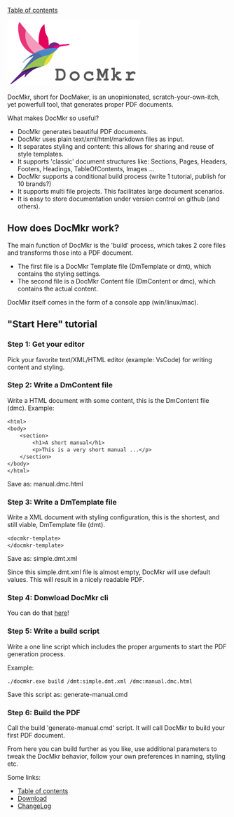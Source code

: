 [Table of contents](toc.md)

<img src="https://github.com/LetsWrappIt/DocMkr/blob/main/images/DocMkr_logo_1280x640.png" width="300" height="150">

DocMkr, short for DocMaker, is an unopinionated, scratch-your-own-itch, yet powerfull tool, that generates proper PDF documents.

What makes DocMkr so useful?
- DocMkr generates beautiful PDF documents.
- DocMkr uses plain text/xml/html/markdown files as input.
- It separates styling and content: this allows for sharing and reuse of style templates.
- It supports 'classic' document structures like: Sections, Pages, Headers, Footers, Headings, TableOfContents, Images ... 
- DocMkr supports a conditional build process (write 1 tutorial, publish for 10 brands?)
- It supports multi file projects. This facilitates large document scenarios.
- It is easy to store documentation under version control on github (and others).


## How does DocMkr work?
The main function of DocMkr is the 'build' process, which takes 2 core files and transforms those into a PDF document.

- The first file is a DocMkr Template file (DmTemplate or dmt), which contains the styling settings.
- The second file is a DocMkr Content file (DmContent or dmc), which contains the actual content.

DocMkr itself comes in the form of a console app (win/linux/mac).

## "Start Here" tutorial

### Step 1: Get your editor
Pick your favorite text/XML/HTML editor (example: VsCode) for writing content and styling. 

### Step 2: Write a DmContent file
Write a HTML document with some content, this is the DmContent file (dmc).
Example:
```
<html>
<body>
    <section>
        <h1>A short manual</h1>
        <p>This is a very short manual ...</p>
    </section>
</body>
</html>
```
Save as: manual.dmc.html


### Step 3: Write a DmTemplate file
Write a XML document with styling configuration, this is the shortest, and still viable, DmTemplate file (dmt).
```
<docmkr-template>
</docmkr-template>
```
Save as: simple.dmt.xml

Since this simple.dmt.xml file is almost empty, DocMkr will use default values. This will result in a nicely readable PDF. 

### Step 4: Donwload DocMkr cli

You can do that [here](download.md)!


### Step 5: Write a build script

Write a one line script which includes the proper arguments to start the PDF generation process.

Example:
```
./docmkr.exe build /dmt:simple.dmt.xml /dmc:manual.dmc.html
```

Save this script as: generate-manual.cmd

### Step 6: Build the PDF
Call the build 'generate-manual.cmd' script. It will call DocMkr to build your first PDF document.

From here you can build further as you like, use additional parameters to tweak the DocMkr behavior, follow your own preferences in naming, styling etc.




Some links:
- [Table of contents](toc.md)
- [Download](download.md)
- [ChangeLog](changelog.md)

